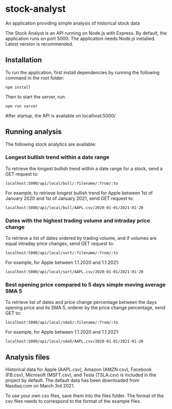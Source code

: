 # stock-analyst
An application providing simple analysis of historical stock data

The Stock Analyst is an API running on Node.js with Express. By default, the application runs on port 5000.
The application needs Node.js installed. Latest version is recommended.

## Installation

To run the application, first install dependencies by running the following command in the root folder:

`npm install`

Then to start the server, run:

`npm run server`

After startup, the API is available on localhost:5000/

## Running analysis

The following stock analytics are available:

### Longest bullish trend within a date range

To retrieve the longest bullish trend within a date range for a stock, send a GET request to:

`localhost:5000/api/local/bull/:filename/:from/:to`

For example, to retrieve longest bullish trend for Apple between 1st of January 2020 and 1st of January 2021, send GET request to:

`localhost:5000/api/local/bull/AAPL.csv/2020-01-01/2021-01-20`

### Dates with the highest trading volume and intraday price change

To retrieve a list of dates ordered by trading volume, and if volumes are equal intraday price changes, send GET request to:

`localhost:5000/api/local/sort/:filename/:from/:to`

For example, for Apple between 1.1.2020 and 1.1.2021:

`localhost:5000/api/local/sort/AAPL.csv/2020-01-01/2021-01-20`

### Best opening price compared to 5 days simple moving average SMA 5

To retrieve list of dates and price change percentage between the days opening price and its SMA 5, orderer by the price change percentage, send GET to:

`localhost:5000/api/local/sma5/:filename/:from/:to`

For example, for Apple between 1.1.2020 and 1.1.2021:

`localhost:5000/api/local/sma5/AAPL.csv/2020-01-01/2021-01-20`

## Analysis files

Historical data for Apple (AAPL.csv), Amazon (AMZN.csv), Facebook (FB.csv), Microsoft (MSFT.csv), and Tesla (TSLA.csv) is included in the project by default.
The default data has been downloaded from Nasdaq.com on March 3rd 2021.

To use your own csv files, save them into the files folder. The format of the csv files needs to correspond to the format of the example files. 

